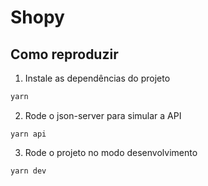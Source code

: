 # Shopy

## Como reproduzir

1. Instale as dependências do projeto

``` bash
yarn
```

2. Rode o json-server para simular a API

```
yarn api
```

3. Rode o projeto no modo desenvolvimento

```
yarn dev
```